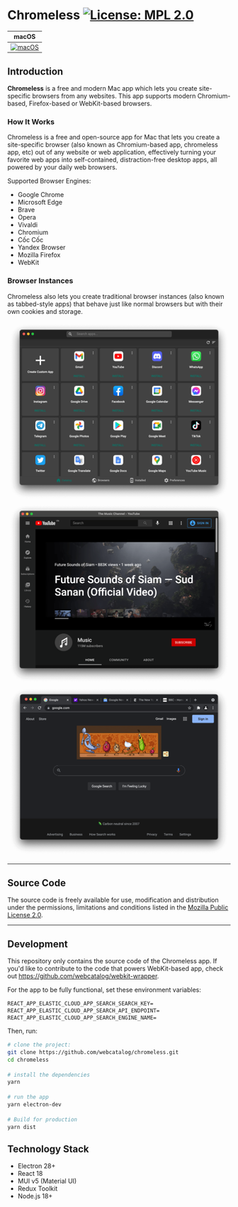 # Chromeless [![License: MPL 2.0](https://img.shields.io/badge/License-MPL%202.0-brightgreen.svg)](LICENSE)

|macOS|
|---|
|[![macOS](https://github.com/webcatalog/chromeless/workflows/macOS/badge.svg)](https://github.com/webcatalog/chromeless/actions?query=workflow:%22macOS%22)|

## Introduction
**Chromeless** is a free and modern Mac app which lets you create site-specific browsers from any websites. This app supports modern Chromium-based, Firefox-based or WebKit-based browsers.

### How It Works
Chromeless is a free and open-source app for Mac that lets you create a site-specific browser (also known as Chromium-based app, chromeless app, etc) out of any website or web application, effectively turning your favorite web apps into self-contained, distraction-free desktop apps, all powered by your daily web browsers.

Supported Browser Engines:
- Google Chrome
- Microsoft Edge
- Brave
- Opera
- Vivaldi
- Chromium
- Cốc Cốc
- Yandex Browser
- Mozilla Firefox
- WebKit

### Browser Instances
Chromeless also lets you create traditional browser instances (also known as tabbed-style apps) that behave just like normal browsers but with their own cookies and storage.

![Chromeless for Mac](build-resources/demos/screenshot-chromeless-app.png)
![Chromeless for Mac - App Mode](build-resources/demos/screenshot-chromeless-youtube.png)
![Chromeless for Mac - Browser Instance Mode](build-resources/demos/screenshot-chromeless-browser-instance.png)


---

## Source Code
The source code is freely available for use, modification and distribution under the permissions, limitations and conditions listed in the [Mozilla Public License 2.0](LICENSE).

---

## Development
This repository only contains the source code of the Chromeless app. If you'd like to contribute to the code that powers WebKit-based app, check out <https://github.com/webcatalog/webkit-wrapper>.

For the app to be fully functional, set these environment variables:
```
REACT_APP_ELASTIC_CLOUD_APP_SEARCH_SEARCH_KEY=
REACT_APP_ELASTIC_CLOUD_APP_SEARCH_API_ENDPOINT=
REACT_APP_ELASTIC_CLOUD_APP_SEARCH_ENGINE_NAME=
```

Then, run:
```bash
# clone the project:
git clone https://github.com/webcatalog/chromeless.git
cd chromeless

# install the dependencies
yarn

# run the app
yarn electron-dev

# Build for production
yarn dist
```

## Technology Stack
- Electron 28+
- React 18
- MUI v5 (Material UI)
- Redux Toolkit
- Node.js 18+